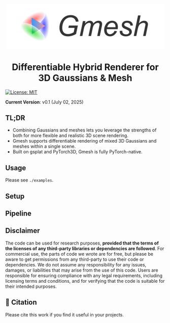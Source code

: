 <p align="center">
    <img src="./assets/GMesh-logo.png" width="500px" />
</p>

<h1 align="center">Differentiable Hybrid Renderer for 3D Gaussians & Mesh</h1>


<a href="https://opensource.org/licenses/MIT">
<img src="https://img.shields.io/badge/License-MIT-yellow.svg" alt="License: MIT">
</a>

**Current Version**: v0.1 (July 02, 2025)

## TL;DR

- Combining Gaussians and meshes lets you leverage the strengths of both for more flexible and realistic 3D scene rendering.
- Gmesh supports differentiable rendering of mixed 3D Gaussians and meshes within a single scene.
- Built on gsplat and PyTorch3D, Gmesh is fully PyTorch-native.


## Usage

Please see ```./examples```.


## Setup




## Pipeline





## Disclaimer

The code can be used for research purposes, **provided that the terms of the licenses of any third-party libraries or dependencies are followed**. For commercial use, the parts of code we wrote are for free, but please be aware to get permissions from any third-party to use their code or dependencies. We do not assume any responsibility for any issues, damages, or liabilities that may arise from the use of this code. Users are responsible for ensuring compliance with any legal requirements, including licensing terms and conditions, and for verifying that the code is suitable for their intended purposes.





## 🧸 Citation

Please cite this work if you find it useful in your projects. 

```bibtex

```

